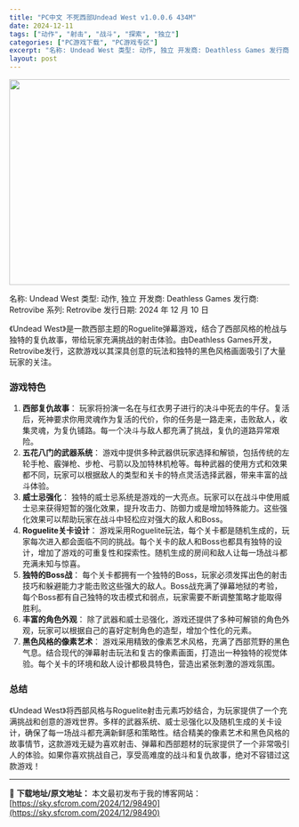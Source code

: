 ```yaml
---
title: "PC中文 不死西部Undead West v1.0.0.6 434M"
date: 2024-12-11
tags: ["动作", "射击", "战斗", "探索", "独立"]
categories: ["PC游戏下载", "PC游戏专区"]
excerpt: "名称: Undead West 类型: 动作, 独立 开发商: Deathless Games 发行商: Retrovibe 系列: Retrovibe 发行日期: 2024 年 12 月 10 日 《Undead West》是一款西部主题的Roguelite弹幕游戏，结合了西部风格的枪战与独特的复&hellip;"
layout: post
---
```


<img class="aligncenter size-full wp-image-98491" src="https://sky.sfcrom.com/wp-content/uploads/2024/12/2024121103001760.webp" alt="" width="660" height="370" />

名称: Undead West
类型: 动作, 独立
开发商: Deathless Games
发行商: Retrovibe
系列: Retrovibe
发行日期: 2024 年 12 月 10 日

《Undead West》是一款西部主题的Roguelite弹幕游戏，结合了西部风格的枪战与独特的复仇故事，带给玩家充满挑战的射击体验。由Deathless Games开发，Retrovibe发行，这款游戏以其深具创意的玩法和独特的黑色风格画面吸引了大量玩家的关注。
<h3>游戏特色</h3>
<ol>
 	<li><strong>西部复仇故事</strong>： 玩家将扮演一名在与红衣男子进行的决斗中死去的牛仔。复活后，死神要求你用灵魂作为复活的代价，你的任务是一路走来，击败敌人，收集灵魂，为复仇铺路。每一个决斗与敌人都充满了挑战，复仇的道路异常艰险。</li>
 	<li><strong>五花八门的武器系统</strong>： 游戏中提供多种武器供玩家选择和解锁，包括传统的左轮手枪、霰弹枪、步枪、弓箭以及加特林机枪等。每种武器的使用方式和效果都不同，玩家可以根据敌人的类型和关卡的特点灵活选择武器，带来丰富的战斗体验。</li>
 	<li><strong>威士忌强化</strong>： 独特的威士忌系统是游戏的一大亮点。玩家可以在战斗中使用威士忌来获得短暂的强化效果，提升攻击力、防御力或是增加特殊能力。这些强化效果可以帮助玩家在战斗中轻松应对强大的敌人和Boss。</li>
 	<li><strong>Roguelite关卡设计</strong>： 游戏采用Roguelite玩法，每个关卡都是随机生成的，玩家每次进入都会面临不同的挑战。每个关卡的敌人和Boss也都具有独特的设计，增加了游戏的可重复性和探索性。随机生成的房间和敌人让每一场战斗都充满未知与惊喜。</li>
 	<li><strong>独特的Boss战</strong>： 每个关卡都拥有一个独特的Boss，玩家必须发挥出色的射击技巧和躲避能力才能击败这些强大的敌人。Boss战充满了弹幕地狱的考验，每个Boss都有自己独特的攻击模式和弱点，玩家需要不断调整策略才能取得胜利。</li>
 	<li><strong>丰富的角色外观</strong>： 除了武器和威士忌强化，游戏还提供了多种可解锁的角色外观，玩家可以根据自己的喜好定制角色的造型，增加个性化的元素。</li>
 	<li><strong>黑色风格的像素艺术</strong>： 游戏采用精致的像素艺术风格，充满了西部荒野的黑色气息。结合现代的弹幕射击玩法和复古的像素画面，打造出一种独特的视觉体验。每个关卡的环境和敌人设计都极具特色，营造出紧张刺激的游戏氛围。</li>
</ol>
<h3>总结</h3>
《Undead West》将西部风格与Roguelite射击元素巧妙结合，为玩家提供了一个充满挑战和创意的游戏世界。多样的武器系统、威士忌强化以及随机生成的关卡设计，确保了每一场战斗都充满新鲜感和策略性。结合精美的像素艺术和黑色风格的故事情节，这款游戏无疑为喜欢射击、弹幕和西部题材的玩家提供了一个非常吸引人的体验。如果你喜欢挑战自己，享受高难度的战斗和复仇故事，绝对不容错过这款游戏！

---
📖 **下载地址/原文地址：** 本文最初发布于我的博客网站：[https://sky.sfcrom.com/2024/12/98490](https://sky.sfcrom.com/2024/12/98490)
